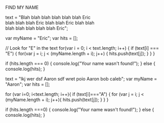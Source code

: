 FIND MY NAME



text = "Blah blah blah blah blah blah Eric \
blah blah blah Eric blah blah Eric blah blah \
blah blah blah blah blah Eric";

var myName = "Eric";
var hits = [];

// Look for "E" in the text
for(var i = 0; i < text.length; i++) {
	if (text[i] === "E") {
		for(var j = i; j < (myName.length + i); j++) {
			hits.push(text[j]);
		}
	}
}

if (hits.length === 0) {
	console.log("Your name wasn't found!");
} else {
	console.log(hits);
}


text = "lkj wer dsf Aaron sdf wret poio Aaron bob caleb";
var myName = "Aaron";
var hits = [];

for (var i=0; i<text.length; i++){
    if (text[i]==="A") {
        for (var j = i; j < (myName.length + i); j++){
            hits.push(text[j]);
        }
    }
}

if (hits.length ===0) {
    console.log("Your name wasn't found!");
} else {
    console.log(hits);
}
